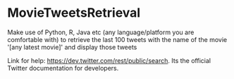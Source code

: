# MovieTweetsRetrieval

Make use of Python, R, Java etc (any language/platform you are comfortable with) to retrieve the last 100 tweets with the name of the movie '[any latest movie]' and display those tweets

Link for help: https://dev.twitter.com/rest/public/search. 
Its the official Twitter documentation for developers.
